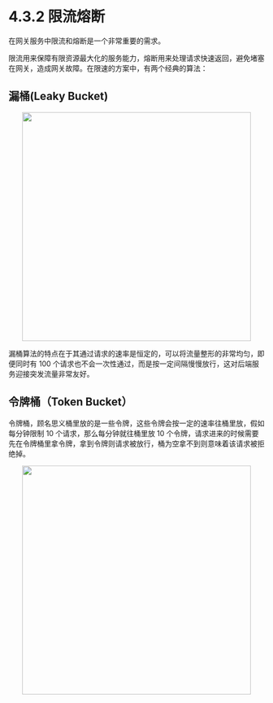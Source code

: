 # 4.3.2 限流熔断

在网关服务中限流和熔断是一个非常重要的需求。

限流用来保障有限资源最大化的服务能力，熔断用来处理请求快速返回，避免堵塞在网关，造成网关故障。在限速的方案中，有两个经典的算法：

## 漏桶(Leaky Bucket) 


<div  align="center">
	<img src="../assets/leaky-bucket.png" width = "450"  align=center />
</div>

漏桶算法的特点在于其通过请求的速率是恒定的，可以将流量整形的非常均匀，即便同时有 100 个请求也不会一次性通过，而是按一定间隔慢慢放行，这对后端服务迎接突发流量非常友好。

## 令牌桶（Token Bucket）

令牌桶，顾名思义桶里放的是一些令牌，这些令牌会按一定的速率往桶里放，假如每分钟限制 10 个请求，那么每分钟就往桶里放 10 个令牌，请求进来的时候需要先在令牌桶里拿令牌，拿到令牌则请求被放行，桶为空拿不到则意味着该请求被拒绝掉。

<div  align="center">
	<img src="../assets/token-bucket.png" width = "450"  align=center />
</div>
